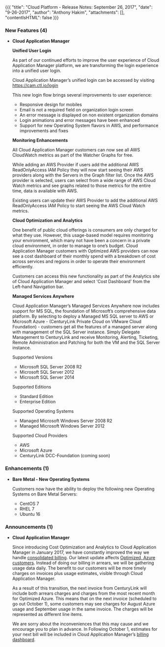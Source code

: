 {{{
"title": "Cloud Platform - Release Notes: September 26, 2017",
"date": "9-26-2017",
"author": "Anthony Hakim",
"attachments": [],
"contentIsHTML": false
}}}

### New Features (4)
* __Cloud Application Manager__

  __Unified User Login__

  As part of our continued efforts to improve the user experience of Cloud Application Manager platform, we are transforming the login experience into a unified user login.

  Cloud Application Manager’s unified login can be accessed by visiting https://cam.ctl.io/login

  This new login flow brings several improvements to user experience:

  - Responsive design for mobiles
  - Email is not a required field on organization login screen
  - An error message is displayed on non existent organization domains
  - Login animations and error messages have been enhanced
  - Support for new Operating System flavors in AWS, and performance improvements and fixes

  __Monitoring Enhancements__

  All Cloud Application Manager customers can now see all AWS CloudWatch metrics as part of the Watcher Graphs for free.

  While adding an AWS Provider if users add the additional AWS ReadOnlyAccess IAM Policy they will now start seeing their AWS providers along with the Servers in the Graph filter list. Once the AWS provider is selected, users can select from a wide range of AWS Cloud Watch metrics and see graphs related to those metrics for the entire time, data is available with AWS.

  Existing users can update their AWS Provider to add the additional AWS ReadOnlyAccess IAM Policy to start seeing the AWS Cloud Watch metrics.

  __Cloud Optimization and Analytics__

  One benefit of public cloud offerings is consumers are only charged for what they use. However, this usage-based model requires monitoring your environment, which many not have been a concern in a private cloud environment, in order to manage to one’s budget. Cloud Application Manager customers with Optimized AWS providers can now see a cost dashboard of their monthly spend with a breakdown of cost across services and regions in order to operate their environment efficiently.

  Customers can access this new functionality as part of the Analytics site of Cloud Application Manager and select 'Cost Dashboard' from the Left-hand Navigation bar.

  __Managed Services Anywhere__

  Cloud Application Manager’s Managed Services Anywhere now includes support for MS SQL, the foundation of Microsoft’s comprehensive data platform.  By selecting to deploy a Managed MS SQL server to AWS or Microsoft Azure - (CenturyLink Private Cloud on VMware Cloud Foundation) - customers get all the features of a managed server along with management of the SQL Server instance.  Simply Delegate Management to CenturyLink and receive Monitoring, Alerting, Ticketing, Remote Administration and Patching for both the VM and the SQL Server instance.

  Supported Versions
  - Microsoft SQL Server 2008 R2
  - Microsoft SQL Server 2012
  - Microsoft SQL Server 2014

  Supported Editions
  - Standard Edition
  - Enterprise Edition

  Supported Operating Systems
  - Managed Microsoft Windows Server 2008 R2
  - Managed Microsoft Windows Server 2012

  Supported Cloud Providers
  - AWS
  - Microsoft Azure
  - CenturyLink DCC-Foundation (coming soon)

### Enhancements (1)

* __Bare Metal - New Operating Systems__

  Customers now have the ability to deploy the following new Operating Systems on Bare Metal Servers:

  - CentOS 7
  - RHEL 7
  - Ubuntu 16

### Announcements (1)

* __Cloud Application Manager__

  Since introducing Cost Optimization and Analytics to Cloud Application Manager in January 2017, we have constantly improved the way we handle [consolidated billing]( https://www.ctl.io/knowledge-base/cloud-application-manager/cloud-optimization/partner-cloud-integration-consolidated-billing/). Our latest update affects [Optimized, Azure customers](https://www.ctl.io/knowledge-base/cloud-application-manager/cloud-optimization/partner-cloud-integration/). Instead of doing our billing in arrears, we will be gathering usage data daily. The benefit to our customers will be more timely charges on invoices plus usage estimates, visible through Cloud Application Manager.

  As a result of this transition, the next invoice from CenturyLink will include both arrears charges and charges from the most recent month for Optimized Azure. This means that on the next invoice (scheduled to go out October 1), some customers may see charges for August Azure usage and September usage in the same invoice. The charges will be represented as different line items.

  We are sorry about the inconveniences that this may cause and we encourage you to plan in advance. In Following October 1, estimates for your next bill will be included in Cloud Application Manager’s [billing dashboard](https://cam.ctl.io/#/billing).
